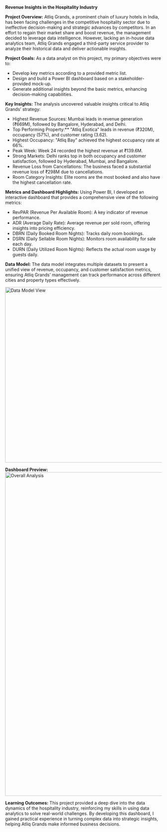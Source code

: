 **Revenue Insights in the Hospitality Industry**


**Project Overview:** Atliq Grands, a prominent chain of luxury hotels in India, has been facing challenges in the competitive hospitality sector due to ineffective decision-making and strategic advances by competitors. In an effort to regain their market share and boost revenue, the management decided to leverage data intelligence. However, lacking an in-house data analytics team, Atliq Grands engaged a third-party service provider to analyze their historical data and deliver actionable insights.

**Project Goals:** As a data analyst on this project, my primary objectives were to:

- Develop key metrics according to a provided metric list.
- Design and build a Power BI dashboard based on a stakeholder-provided mock-up.
- Generate additional insights beyond the basic metrics, enhancing decision-making capabilities.

**Key Insights:** The analysis uncovered valuable insights critical to Atliq Grands’ strategy:

- Highest Revenue Sources: Mumbai leads in revenue generation (₹669M), followed by Bangalore, Hyderabad, and Delhi.
- Top Performing Property:** "Atliq Exotica" leads in revenue (₹320M), occupancy (57%), and customer rating (3.62).
- Highest Occupancy: "Atliq Bay" achieved the highest occupancy rate at 66%.
- Peak Week: Week 24 recorded the highest revenue at ₹139.6M.
- Strong Markets: Delhi ranks top in both occupancy and customer satisfaction, followed by Hyderabad, Mumbai, and Bangalore.
- Revenue Loss from Cancellations: The business faced a substantial revenue loss of ₹298M due to cancellations.
- Room Category Insights: Elite rooms are the most booked and also have the highest cancellation rate.

**Metrics and Dashboard Highlights:** Using Power BI, I developed an interactive dashboard that provides a comprehensive view of the following metrics:

- RevPAR (Revenue Per Available Room): A key indicator of revenue performance.
- ADR (Average Daily Rate): Average revenue per sold room, offering insights into pricing efficiency.
- DBRN (Daily Booked Room Nights): Tracks daily room bookings.
- DSRN (Daily Sellable Room Nights): Monitors room availability for sale each day.
- DURN (Daily Utilized Room Nights): Reflects the actual room usage by guests daily.

**Data Model:** The data model integrates multiple datasets to present a unified view of revenue, occupancy, and customer satisfaction metrics, ensuring Atliq Grands’ management can track performance across different cities and property types effectively.

<img width="564" alt="Data Model View" src="https://github.com/user-attachments/assets/27f93bb6-9125-4e72-8c44-d2c1144b3095">

**Dashboard Preview:**
<img width="1040" alt="Overall Analysis " src="https://github.com/user-attachments/assets/86b78a85-18c1-4249-b933-7b8ff792c8c0">


**Learning Outcomes:** This project provided a deep dive into the data dynamics of the hospitality industry, reinforcing my skills in using data analytics to solve real-world challenges. By developing this dashboard, I gained practical experience in turning complex data into strategic insights, helping Atliq Grands make informed business decisions.


